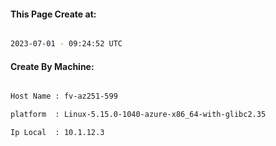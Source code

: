 
   
#### This Page Create at:

```bash

2023-07-01 - 09:24:52 UTC

```

#### Create By Machine:

```bash

Host Name : fv-az251-599

platform  : Linux-5.15.0-1040-azure-x86_64-with-glibc2.35

Ip Local  : 10.1.12.3

```

